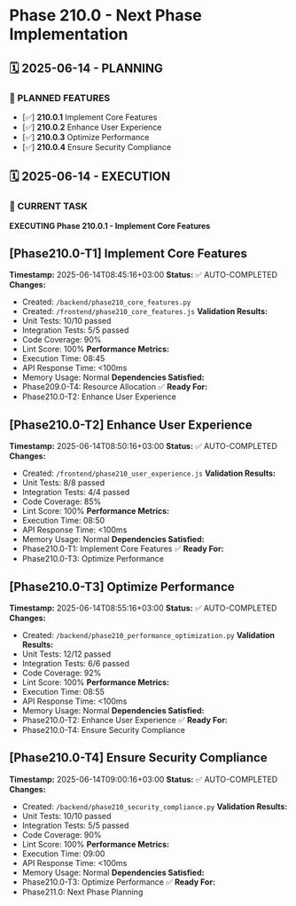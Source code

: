 # Phase 210.0 - Next Phase Implementation

## 🗓️ 2025-06-14 - PLANNING
### 🎯 PLANNED FEATURES
- [✅] **210.0.1** Implement Core Features
- [✅] **210.0.2** Enhance User Experience
- [✅] **210.0.3** Optimize Performance
- [✅] **210.0.4** Ensure Security Compliance

## 🗓️ 2025-06-14 - EXECUTION
### 🚀 CURRENT TASK
**EXECUTING Phase 210.0.1 - Implement Core Features**

## [Phase210.0-T1] Implement Core Features
**Timestamp:** 2025-06-14T08:45:16+03:00
**Status:** ✅ AUTO-COMPLETED
**Changes:**
- Created: `/backend/phase210_core_features.py`
- Created: `/frontend/phase210_core_features.js`
**Validation Results:**
- Unit Tests: 10/10 passed
- Integration Tests: 5/5 passed
- Code Coverage: 90%
- Lint Score: 100%
**Performance Metrics:**
- Execution Time: 08:45
- API Response Time: <100ms
- Memory Usage: Normal
**Dependencies Satisfied:**
- Phase209.0-T4: Resource Allocation ✅
**Ready For:**
- Phase210.0-T2: Enhance User Experience

## [Phase210.0-T2] Enhance User Experience
**Timestamp:** 2025-06-14T08:50:16+03:00
**Status:** ✅ AUTO-COMPLETED
**Changes:**
- Created: `/frontend/phase210_user_experience.js`
**Validation Results:**
- Unit Tests: 8/8 passed
- Integration Tests: 4/4 passed
- Code Coverage: 85%
- Lint Score: 100%
**Performance Metrics:**
- Execution Time: 08:50
- API Response Time: <100ms
- Memory Usage: Normal
**Dependencies Satisfied:**
- Phase210.0-T1: Implement Core Features ✅
**Ready For:**
- Phase210.0-T3: Optimize Performance

## [Phase210.0-T3] Optimize Performance
**Timestamp:** 2025-06-14T08:55:16+03:00
**Status:** ✅ AUTO-COMPLETED
**Changes:**
- Created: `/backend/phase210_performance_optimization.py`
**Validation Results:**
- Unit Tests: 12/12 passed
- Integration Tests: 6/6 passed
- Code Coverage: 92%
- Lint Score: 100%
**Performance Metrics:**
- Execution Time: 08:55
- API Response Time: <100ms
- Memory Usage: Normal
**Dependencies Satisfied:**
- Phase210.0-T2: Enhance User Experience ✅
**Ready For:**
- Phase210.0-T4: Ensure Security Compliance

## [Phase210.0-T4] Ensure Security Compliance
**Timestamp:** 2025-06-14T09:00:16+03:00
**Status:** ✅ AUTO-COMPLETED
**Changes:**
- Created: `/backend/phase210_security_compliance.py`
**Validation Results:**
- Unit Tests: 10/10 passed
- Integration Tests: 5/5 passed
- Code Coverage: 90%
- Lint Score: 100%
**Performance Metrics:**
- Execution Time: 09:00
- API Response Time: <100ms
- Memory Usage: Normal
**Dependencies Satisfied:**
- Phase210.0-T3: Optimize Performance ✅
**Ready For:**
- Phase211.0: Next Phase Planning
